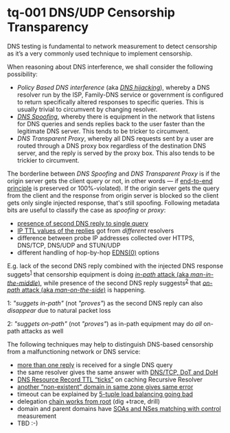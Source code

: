 # tq-001 DNS/UDP Censorship Transparency

DNS testing is fundamental to network measurement to detect censorship as it’s
a very commonly used technique to implement censorship.

When reasoning about DNS interference, we shall consider the following possibility:
- _Policy Based DNS interference_ (aka [_DNS hijacking_](https://en.wikipedia.org/wiki/DNS_hijacking#Manipulation_by_ISPs)), whereby a DNS resolver run by the ISP, Family-DNS service or government is configured to return specifically altered responses to specific queries. This is usually trivial to circumvent by changing resolver.
- [_DNS Spoofing_](https://en.wikipedia.org/wiki/DNS_spoofing), whereby there is equipment in the network that listens for DNS queries and sends replies back to the user faster than the legitimate DNS server. This tends to be tricker to circumvent.
- _DNS Transparent Proxy_, whereby all DNS requests sent by a user are routed through a DNS proxy box regardless of the destination DNS server, and the reply is served by the proxy box. This also tends to be trickier to circumvent.

The borderline between _DNS Spoofing_ and _DNS Transparent Proxy_ is if the
origin server gets the client query or not, in other words &mdash; if
[end-to-end principle](https://en.wikipedia.org/wiki/End-to-end_principle) is
preserved or 100%-violated).  If the origin server gets the query from the
client and the response from origin server is blocked so the client gets only
single injected response, that's still spoofing.  Following metadata bits are
useful to classify the case as _spoofing_ or _proxy_:

- [presence of second DNS reply to single query](./tq-002-second-DNS-reply.md)
- [IP TTL values of the replies](./tq-007-UDP-information-collection.md) got from _different_ resolvers
- difference between probe IP addresses collected over HTTPS, DNS/TCP, DNS/UDP and STUN/UDP
- different handling of hop-by-hop [EDNS(0)](https://tools.ietf.org/html/rfc6891) options

E.g. lack of the second DNS reply combined with the injected DNS response
suggets<sup>[1](#fn1)</sup> that censorship equipment is doing
[_in-path_ attack (aka _man-in-the-middle_)](https://en.wikipedia.org/wiki/Man-in-the-middle_attack),
while presence of the second DNS reply suggests<sup>[2](#fn2)</sup> that
[_on-path_ attack (aka _man-on-the-side_)](https://en.wikipedia.org/wiki/Man-on-the-side_attack)
is happening.

<a name="fn1">1</a>: _"suggets in-path"_ (not _"proves"_) as the second DNS reply can also _disappear_ due to natural packet loss

<a name="fn2">2</a>: _"suggets on-path"_ (not _"proves"_) as in-path equipment may do *all* on-path attacks as well

The following techniques may help to distinguish DNS-based censorship from a
malfunctioning network or DNS service:

- [more than one reply](./tq-002-second-DNS-reply.md) is received for a single DNS query
- the same resolver gives the same answer with [DNS/TCP, DoT and DoH](./tq-004-DNS-TCP-DoT-DoH-against-same-resolver.md)
- [DNS Resource Record TTL “ticks”](./tq-005-DNS-Resource-Record-TTL-ticks-in-cache.md) on caching Recursive Resolver
- [another “non-existent” domain in same zone gives same error](./tq-006-another-NXDOMAIN-domain-in-same-zone.md)
- timeout can be explained by [5-tuple load balancing going bad](./tq-007-UDP-information-collection.md)
- delegation [chain works from root](./tq-008-DNS-delegation-chain-from-root.md) (dig +trace, drill)
- domain and parent domains have [SOAs and NSes matching with control](./tq-010-SOAs-and-NSes-for-possibly-censored-domain.md) measurement
- TBD :-)
